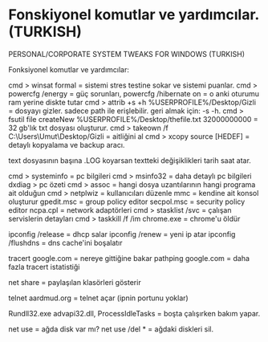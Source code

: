 # Fonskiyonel komutlar ve yardımcılar. (TURKISH)

PERSONAL/CORPORATE SYSTEM TWEAKS FOR WINDOWS (TURKISH)

Fonksiyonel komutlar ve yardımcılar:

cmd > winsat formal = sistemi stres testine sokar ve sistemi puanlar.
cmd > powercfg /energy = güç sorunları, powercfg /hibernate on = o anki oturumu ram yerine diskte tutar
cmd > attrib +s +h %USERPROFILE%/Desktop/Gizli = dosyayı gizler. sadece path ile erişlebilir. geri almak için: -s -h.
cmd > fsutil file createNew %USERPROFILE%/Desktop/thefile.txt 32000000000 = 32 gb'lık txt dosyası oluşturur.
cmd > takeown /f C:\Users\Umut\Desktop/Gizli = aitliğini al
cmd > xcopy source [HEDEF] = detaylı kopyalama ve backup aracı.

text dosyasının başına .LOG koyarsan textteki değişiklikleri tarih saat atar.

cmd > systeminfo = pc bilgileri
cmd > msinfo32 = daha detaylı pc bilgileri
dxdiag > pc özeti
cmd > assoc = hangi dosya uzantılarının hangi programa ait olduğun
cmd > netplwiz = kullanıcıları düzenle
mmc = kendine ait konsol oluşturur
gpedit.msc = group policy editor
secpol.msc = security policy editor
ncpa.cpl = network adaptörleri
cmd > stasklist /svc = çalışan servislerin detayları
cmd > taskkill /f /im chrome.exe = chrome'u öldür

ipconfig /release = dhcp salar 
ipconfig /renew = yeni ip atar
ipconfig /flushdns = dns cache'ini boşalatır

tracert google.com = nereye gittiğine bakar
pathping google.com = daha fazla tracert istatistiği

net share = paylaşılan klasörleri gösterir

telnet aardmud.org = telnet açar (ipnin portunu yoklar)

Rundll32.exe advapi32.dll, ProcessIdleTasks = boşta çalışırken bakım yapar.

net use = ağda disk var mı?
net use /del * = ağdaki diskleri sil.
